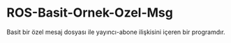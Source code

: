 # ROS-Basit-Ornek-Ozel-Msg
Basit bir özel mesaj dosyası ile yayıncı-abone ilişkisini içeren bir programdır.
